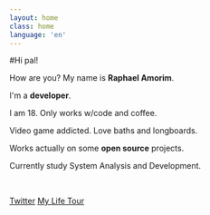 ```yaml
---
layout: home
class: home
language: 'en'
---
```


#Hi pal!

How are you? My name is **Raphael Amorim**.

I'm a **developer**.

I am 18. Only works w/code and coffee.

Video game addicted. Love baths and longboards.

Works actually on some **open source** projects.

Currently study System Analysis and Development.

<br>

<a href="http://twitter.com/raphamundi" class="btn blue">Twitter</a>
<a href="{{ site.baseurl }}about" class="btn red">My Life Tour</a>
